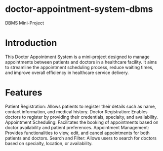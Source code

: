 # doctor-appointment-system-dbms
DBMS Mini-Project 
# Introduction
This Doctor Appointment System is a mini-project designed to manage appointments between patients and doctors in a healthcare facility. It aims to streamline the appointment scheduling process, reduce waiting times, and improve overall efficiency in healthcare service delivery.
# Features
Patient Registration: Allows patients to register their details such as name, contact information, and medical history.
Doctor Registration: Enables doctors to register by providing their credentials, specialty, and availability.
Appointment Scheduling: Facilitates the booking of appointments based on doctor availability and patient preferences.
Appointment Management: Provides functionalities to view, edit, and cancel appointments for both patients and doctors.
Search and Filter: Allows users to search for doctors based on specialty, location, or availability.

